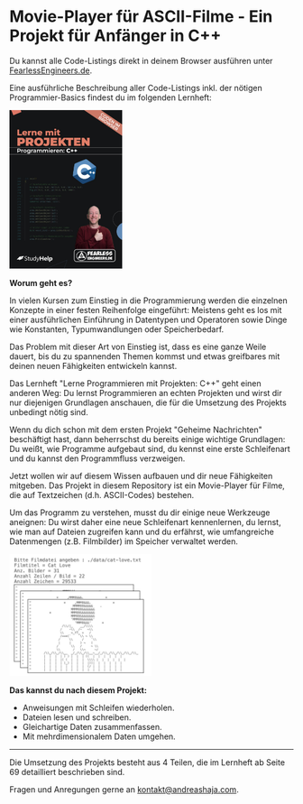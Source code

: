 # Movie-Player für ASCII-Filme - Ein Projekt für Anfänger in C++

Du kannst alle Code-Listings direkt in deinem Browser ausführen unter [FearlessEngineers.de](https://www.fearlessengineers.de).

Eine ausführliche Beschreibung aller Code-Listings inkl. der nötigen Programmier-Basics findest du im folgenden Lernheft: 

<a href="https://go.tfe.academy/cpp_lernheft"><img src="bilder/buch-cpp.jpg" alt="Lerne C++ mit Projekten" width="200"></a>

**Worum geht es?**

In vielen Kursen zum Einstieg in die Programmierung werden die einzelnen Konzepte in einer festen Reihenfolge eingeführt: Meistens geht es los mit einer ausführlichen Einführung in Datentypen und Operatoren sowie Dinge wie Konstanten, Typumwandlungen oder Speicherbedarf.

Das Problem mit dieser Art von Einstieg ist, dass es eine ganze Weile dauert, bis du zu spannenden Themen kommst und etwas greifbares mit deinen neuen Fähigkeiten entwickeln kannst.

Das Lernheft "Lerne Programmieren mit Projekten: C++" geht einen anderen Weg: Du lernst Programmieren an echten Projekten und wirst dir nur diejenigen Grundlagen anschauen, die für die Umsetzung des Projekts unbedingt nötig sind.

Wenn du dich schon mit dem ersten Projekt "Geheime Nachrichten" beschäftigt hast, dann beherrschst du bereits einige wichtige Grundlagen: Du weißt, wie Programme aufgebaut sind, du kennst eine erste Schleifenart und du kannst den Programmfluss verzweigen.

Jetzt wollen wir auf diesem Wissen aufbauen und dir neue Fähigkeiten mitgeben. Das Projekt in diesem Repository ist ein Movie-Player für Filme, die auf Textzeichen (d.h. ASCII-Codes) bestehen.

Um das Programm zu verstehen, musst du dir einige neue Werkzeuge aneignen: Du wirst daher eine neue Schleifenart kennenlernen, du lernst, wie man auf Dateien zugreifen kann und du erfährst, wie umfangreiche Datenmengen (z.B. Filmbilder) im Speicher verwaltet werden.

<img src="bilder/cat-love.jpg" alt="Movie-Player für ASCII-Filme" style="width:50%;"/>


**Das kannst du nach diesem Projekt:**

- Anweisungen mit Schleifen wiederholen.
- Dateien lesen und schreiben.
- Gleichartige Daten zusammenfassen.
- Mit mehrdimensionalem Daten umgehen.

---

Die Umsetzung des Projekts besteht aus 4 Teilen, die im Lernheft ab Seite 69 detailliert beschrieben sind.

Fragen und Anregungen gerne an kontakt@andreashaja.com.
